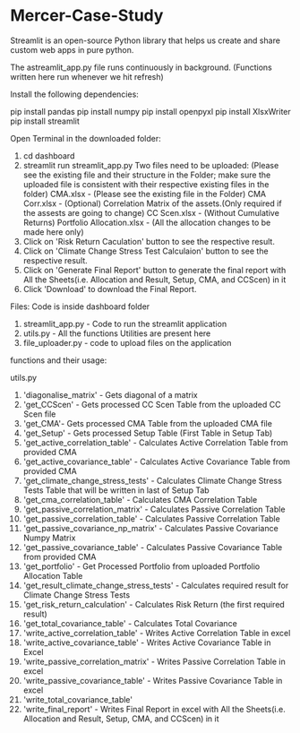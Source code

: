 # Mercer-Case-Study

Streamlit is an open-source Python library that helps us create and share custom web apps in pure python.

The astreamlit_app.py file runs continuously in background.
(Functions written here run whenever we hit refresh)

Install the following dependencies:

pip install pandas
pip install numpy
pip install openpyxl
pip install XlsxWriter
pip install streamlit


Open Terminal in the downloaded folder:

1. cd dashboard
2. streamlit run streamlit_app.py
Two files need to be uploaded: 
(Please see the existing file and their structure in the Folder; make sure the uploaded file is consistent with their respective existing files in the folder)
CMA.xlsx - (Please see the existing file in the Folder)
CMA Corr.xlsx - (Optional) Correlation Matrix of the assets.(Only required if the assests are going to change)
CC Scen.xlsx - (Without Cumulative Returns)
Portfolio Allocation.xlsx - (All the allocation changes to be made here only)
3. Click on 'Risk Return Caculation' button to see the respective result.
4. Click on 'Climate Change Stress Test Calculaion' button to see the respective result.
5. Click on 'Generate Final Report' button to generate the final report with All the Sheets(i.e. Allocation and Result, Setup, CMA, and CCScen) in it
6. Click 'Download' to download the Final Report.

Files:
Code is inside dashboard folder
1. streamlit_app.py - Code to run the streamlit application
2. utils.py - All the functions Utilities are present here
3. file_uploader.py - code to upload files on the application
   

functions and their usage:

utils.py

1. 'diagonalise_matrix' - Gets diagonal of a matrix
2. 'get_CCScen' - Gets processed CC Scen Table from the uploaded CC Scen file
3. 'get_CMA'- Gets processed CMA Table from the uploaded CMA file
4. 'get_Setup' - Gets processed Setup Table (First Table in Setup Tab)
5. 'get_active_correlation_table' - Calculates Active Correlation Table from provided CMA
6. 'get_active_covariance_table' - Calculates Active Covariance Table from provided CMA
7. 'get_climate_change_stress_tests' - Calculates Climate Change Stress Tests Table that will be written in last of Setup Tab
8. 'get_cma_correlation_table' - Calculates CMA Correlation Table
9. 'get_passive_correlation_matrix' - Calculates Passive Correlation Table
10. 'get_passive_correlation_table' - Calculates Passive Correlation Table
11. 'get_passive_covariance_np_matrix' - Calculates Passive Covariance Numpy Matrix
12. 'get_passive_covariance_table' - Calculates Passive Covariance Table from provided CMA
13. 'get_portfolio' - Get Processed Portfolio from uploaded Portfolio Allocation Table
14. 'get_result_climate_change_stress_tests' - Calculates required result for Climate Change Stress Tests
15. 'get_risk_return_calculation' - Calculates Risk Return (the first required result)
16. 'get_total_covariance_table' - Calculates Total Covariance
17. 'write_active_correlation_table' - Writes Active Correlation Table in excel
18. 'write_active_covariance_table' - Writes Active Covariance Table in Excel
19. 'write_passive_correlation_matrix' - Writes Passive Correlation Table in excel 
20. 'write_passive_covariance_table' - Writes Passive Covariance Table in excel
21. 'write_total_covariance_table'
22. 'write_final_report' - Writes Final Report in excel with All the Sheets(i.e. Allocation and Result, Setup, CMA, and CCScen) in it
 

